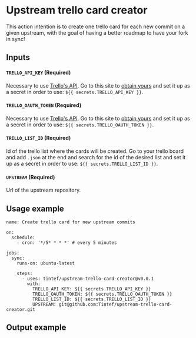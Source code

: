 # Upstream trello card creator

This action intention is to create one trello card for each new commit on a given upstream, with the goal of having a better roadmap to have your fork in sync!

## Inputs

#### `TRELLO_API_KEY` (**Required**)

Necessary to use [Trello's API](https://developer.atlassian.com/cloud/trello/rest/). Go to this site to [obtain yours](https://trello.com/app-key) and set it up as a secret in order to use: `${{ secrets.TRELLO_API_KEY }}`.


#### `TRELLO_OAUTH_TOKEN` (**Required**)

Necessary to use [Trello's API](https://developer.atlassian.com/cloud/trello/rest/). Go to this site to [obtain yours](https://trello.com/app-key) and set it up as a secret in order to use: `${{ secrets.TRELLO_OAUTH_TOKEN }}`.


#### `TRELLO_LIST_ID` (**Required**)

Id of the trello list where the cards will be created. Go to your trello board and add `.json` at the end and search for the id of the desired list and set it up as a secret in order to use: `${{ secrets.TRELLO_LIST_ID }}`.


#### `UPSTREAM` (**Required**)

Url of the upstream repository.

## Usage example

```
name: Create trello card for new upstream commits

on:
  schedule:
    - cron: '*/5* * * *' # every 5 minutes

jobs:
  sync:
    runs-on: ubuntu-latest

    steps:
      - uses: tintef/upstream-trello-card-creator@v0.0.1
        with:
          TRELLO_API_KEY: ${{ secrets.TRELLO_API_KEY }}
          TRELLO_OAUTH_TOKEN: ${{ secrets.TRELLO_OAUTH_TOKEN }}
          TRELLO_LIST_ID: ${{ secrets.TRELLO_LIST_ID }}
          UPSTREAM: git@github.com:Tintef/upstream-trello-card-creator.git
```

## Output example

